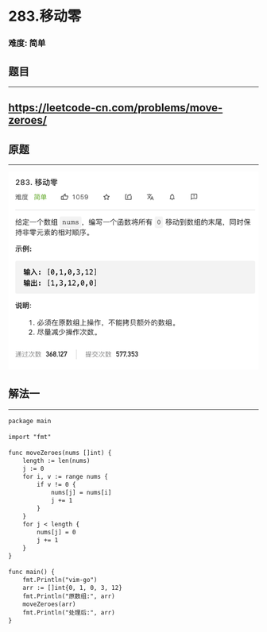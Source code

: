 # 283.移动零

### 难度: 简单

## 题目
------

https://leetcode-cn.com/problems/move-zeroes/
------

## 原题
------
![](img/leetcode-283.png)

## 解法一
------

```golang
package main

import "fmt"

func moveZeroes(nums []int) {
	length := len(nums)
	j := 0
	for i, v := range nums {
		if v != 0 {
			nums[j] = nums[i]
			j += 1
		}
	}
	for j < length {
		nums[j] = 0
		j += 1
	}
}

func main() {
	fmt.Println("vim-go")
	arr := []int{0, 1, 0, 3, 12}
	fmt.Println("原数组:", arr)
	moveZeroes(arr)
	fmt.Println("处理后:", arr)
}
```

